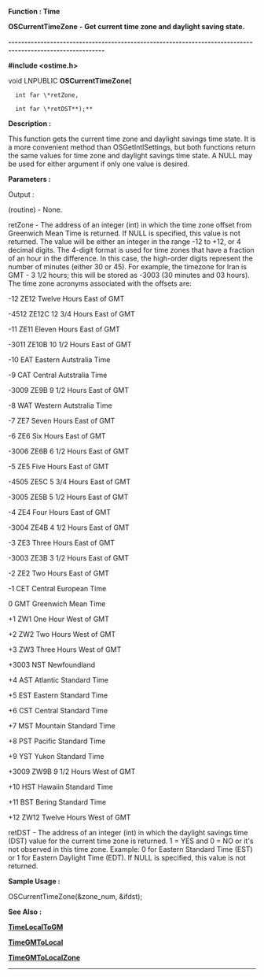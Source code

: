 




<!--
 /\* Font Definitions \*/
 @font-face
 {font-family:Courier;
 panose-1:2 7 4 9 2 2 5 2 4 4;}
@font-face
 {font-family:"Tms Rmn";
 panose-1:2 2 6 3 4 5 5 2 3 4;}
@font-face
 {font-family:Helv;
 panose-1:2 11 6 4 2 2 2 3 2 4;}
@font-face
 {font-family:"Cambria Math";
 panose-1:2 4 5 3 5 4 6 3 2 4;}
 /\* Style Definitions \*/
 p.MsoNormal, li.MsoNormal, div.MsoNormal
 {margin-top:0cm;
 margin-right:0cm;
 margin-bottom:8.0pt;
 margin-left:0cm;
 line-height:107%;
 font-size:11.0pt;
 font-family:"Calibri",sans-serif;}
.MsoChpDefault
 {font-size:11.0pt;}
.MsoPapDefault
 {margin-bottom:8.0pt;
 line-height:107%;}
 /\* Page Definitions \*/
 @page WordSection1
 {size:612.0pt 792.0pt;
 margin:72.0pt 72.0pt 72.0pt 72.0pt;}
div.WordSection1
 {page:WordSection1;}
-->




 


**Function : Time**



**OSCurrentTimeZone** **- Get
current time zone and daylight saving state.**


**----------------------------------------------------------------------------------------------------------**



**#include <ostime.h>**



void
LNPUBLIC **OSCurrentTimeZone(**  

      int far \*retZone,  

      int far \*retDST**);**



**Description :**



This
function gets the current time zone and daylight savings time state.  It is a
more convenient method than OSGetIntlSettings, but both functions return the
same values for time zone and daylight savings time state.  A NULL may be used
for either argument if only one value is desired.


 


**Parameters :**




Output :  

(routine)  -  None.  

  

  

retZone  -  The address of an integer (int) in which the time zone offset from
Greenwich Mean Time is returned.  If NULL is specified, this value is not
returned.  The value will be either an integer in the range -12 to +12, or 4
decimal digits.  The 4-digit format is used for time zones that have a fraction
of an hour in the difference.  In this case, the high-order digits represent
the number of minutes (either 30 or 45).  For example, the timezone for Iran is
GMT - 3 1/2 hours;  this will be stored as -3003 (30 minutes and 03 hours). 
The time zone acronyms associated with the offsets are:  

  

-12         ZE12      Twelve Hours East of GMT  

-4512    ZE12C   12 3/4 Hours East of GMT  

-11         ZE11      Eleven Hours East of GMT  

-3011    ZE10B   10 1/2 Hours East of GMT  

-10         EAT       Eastern Autstralia Time  

-9           CAT       Central  Autstralia Time  

-3009    ZE9B     9 1/2 Hours East of GMT  

-8           WAT      Western Autstralia Time  

-7           ZE7        Seven Hours East of GMT  

-6           ZE6        Six Hours East of GMT  

-3006    ZE6B     6 1/2 Hours East of GMT  

-5           ZE5        Five Hours East of GMT  

-4505    ZE5C     5 3/4 Hours East of GMT  

-3005    ZE5B     5 1/2 Hours East of GMT  

-4           ZE4        Four Hours East of GMT  

-3004    ZE4B     4 1/2 Hours East of GMT  

-3           ZE3        Three Hours East of GMT  

-3003    ZE3B     3 1/2 Hours East of GMT  

-2           ZE2        Two Hours East of GMT  

-1           CET       Central European Time  

 0           GMT       Greenwich Mean Time  

+1          ZW1       One Hour West of GMT  

+2          ZW2       Two Hours West of GMT  

+3          ZW3       Three Hours West of GMT  

+3003   NST        Newfoundland  

+4          AST        Atlantic Standard Time  

+5          EST        Eastern Standard Time  

+6          CST        Central Standard Time  

+7          MST       Mountain Standard Time  

+8          PST        Pacific Standard Time  

+9          YST        Yukon Standard Time  

+3009   ZW9B    9 1/2 Hours West of GMT  

+10        HST       Hawaiin Standard Time  

+11        BST       Bering Standard Time  

+12        ZW12    Twelve Hours West of GMT  

  

retDST  -  The address of an integer (int) in which the daylight savings time
(DST) value for the current time zone is returned. 1 = YES and 0 = NO or it's
not observed in this time zone.  Example: 0 for Eastern Standard Time (EST) or
1 for Eastern Daylight Time (EDT).  If NULL is specified, this value is not
returned.   

  




 **Sample Usage :**


  

   OSCurrentTimeZone(&zone\_num, &ifdst);  

  




 **See Also :**


**[TimeLocalToGM](TimeLocalToGM.md)**


**[TimeGMToLocal](TimeGMToLocal.md)**


**[TimeGMToLocalZone](TimeGMToLocalZone.md)**



----------------------------------------------------------------------------------------------------------


 






